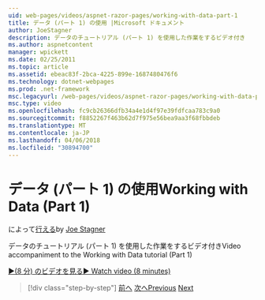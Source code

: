 ```yaml
---
uid: web-pages/videos/aspnet-razor-pages/working-with-data-part-1
title: データ (パート 1) の使用 |Microsoft ドキュメント
author: JoeStagner
description: データのチュートリアル (パート 1) を使用した作業をするビデオ付き
ms.author: aspnetcontent
manager: wpickett
ms.date: 02/25/2011
ms.topic: article
ms.assetid: ebeac83f-2bca-4225-899e-1687480476f6
ms.technology: dotnet-webpages
ms.prod: .net-framework
msc.legacyurl: /web-pages/videos/aspnet-razor-pages/working-with-data-part-1
msc.type: video
ms.openlocfilehash: fc9cb26366dfb34a4e1d4f97e39fdfcaa783c9a0
ms.sourcegitcommit: f8852267f463b62d7f975e56bea9aa3f68fbbdeb
ms.translationtype: MT
ms.contentlocale: ja-JP
ms.lasthandoff: 04/06/2018
ms.locfileid: "30894700"
---
```

<a name="working-with-data-part-1"></a><span data-ttu-id="453f0-103">データ (パート 1) の使用</span><span class="sxs-lookup"><span data-stu-id="453f0-103">Working with Data (Part 1)</span></span>
====================
<span data-ttu-id="453f0-104">によって[行える](https://github.com/JoeStagner)</span><span class="sxs-lookup"><span data-stu-id="453f0-104">by [Joe Stagner](https://github.com/JoeStagner)</span></span>

<span data-ttu-id="453f0-105">データのチュートリアル (パート 1) を使用した作業をするビデオ付き</span><span class="sxs-lookup"><span data-stu-id="453f0-105">Video accompaniment to the Working with Data tutorial (Part 1)</span></span>

[<span data-ttu-id="453f0-106">&#9654;(8 分) のビデオを見る</span><span class="sxs-lookup"><span data-stu-id="453f0-106">&#9654; Watch video (8 minutes)</span></span>](https://channel9.msdn.com/Blogs/ASP-NET-Site-Videos/working-with-data-part-1)

> [!div class="step-by-step"]
> <span data-ttu-id="453f0-107">[前へ](working-with-forms-part-2.md)
> [次へ](working-with-data-part-2.md)</span><span class="sxs-lookup"><span data-stu-id="453f0-107">[Previous](working-with-forms-part-2.md)
[Next](working-with-data-part-2.md)</span></span>
